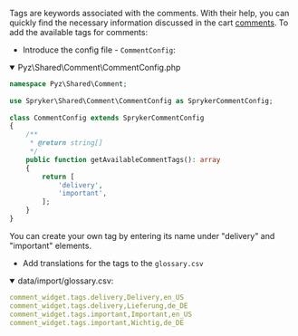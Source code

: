 Tags are keywords associated with the comments. With their help, you can quickly find the necessary information discussed in the cart [comments](https://documentation.spryker.com/v3/docs/comments). 
To add the available tags for comments:

* Introduce the config file - `CommentConfig`:
<details open>
<summary>Pyz\Shared\Comment\CommentConfig.php</summary>
 
```php
namespace Pyz\Shared\Comment;
 
use Spryker\Shared\Comment\CommentConfig as SprykerCommentConfig;
 
class CommentConfig extends SprykerCommentConfig
{
    /**
     * @return string[]
     */
    public function getAvailableCommentTags(): array
    {
        return [
            'delivery',
            'important',
        ];
    }
}
```
</details> 

You can create your own tag by entering its name under "delivery" and "important" elements.

* Add translations for the tags to the `glossary.csv`
<details open>
<summary>data/import/glossary.csv:</summary>

```yaml
comment_widget.tags.delivery,Delivery,en_US
comment_widget.tags.delivery,Lieferung,de_DE
comment_widget.tags.important,Important,en_US
comment_widget.tags.important,Wichtig,de_DE
```
<br>
</details>


